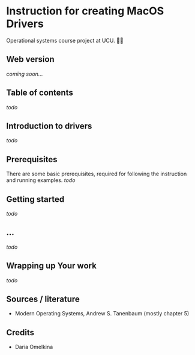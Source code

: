 # Instruction for creating MacOS Drivers 
Operational systems course project at UCU. :mage_woman:

## Web version
*coming soon...*

## Table of contents
*todo*

## Introduction to drivers
*todo*

## Prerequisites
There are some basic prerequisites, required for following the instruction and running examples.
*todo*

## Getting started
*todo*

## ...
*todo*

## Wrapping up Your work
*todo*

## Sources / literature
* Modern Operating Systems, Andrew S. Tanenbaum (mostly chapter 5)

## Credits
* Daria Omelkina

